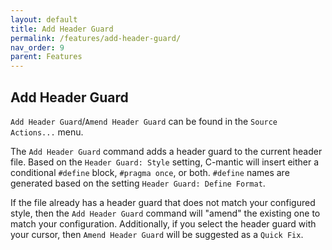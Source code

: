 ```yaml
---
layout: default
title: Add Header Guard
permalink: /features/add-header-guard/
nav_order: 9
parent: Features
---
```


## **Add Header Guard**

`Add Header Guard`/`Amend Header Guard` can be found in the `Source Actions...` menu.

The `Add Header Guard` command adds a header guard to the current header file. Based on the `Header Guard: Style` setting, C-mantic will insert either a conditional `#define` block, `#pragma once`, or both. `#define` names are generated based on the setting `Header Guard: Define Format`.

If the file already has a header guard that does not match your configured style, then the `Add Header Guard` command will "amend" the existing one to match your configuration. Additionally, if you select the header guard with your cursor, then `Amend Header Guard` will be suggested as a `Quick Fix`.
